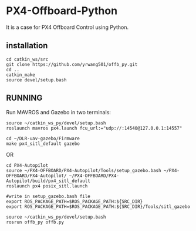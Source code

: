 # PX4-Offboard-Python
It is a case for PX4 Offboard Control using Python.

## **installation**
```
cd catkin_ws/src
git clone https://github.com/yrwang501/offb_py.git
cd ..
catkin_make
source devel/setup.bash
```

## **RUNNING**
Run MAVROS and Gazebo in two terminals:
```
source ~/catkin_ws_py/devel/setup.bash
roslaunch mavros px4.launch fcu_url:="udp://:14540@127.0.0.1:14557"
```
```
cd ~/DLR-uav-gazebo/Firmware
make px4_sitl_default gazebo
```
OR
```
cd PX4-Autopilot
source ~/PX4-OFFBOARD/PX4-Autopilot/Tools/setup_gazebo.bash ~/PX4-OFFBOARD/PX4-Autopilot/ ~/PX4-OFFBOARD/PX4-Autopilot/build/px4_sitl_default
roslaunch px4 posix_sitl.launch

#write in setup_gazebo.bash file
export ROS_PACKAGE_PATH=$ROS_PACKAGE_PATH:${SRC_DIR}
export ROS_PACKAGE_PATH=$ROS_PACKAGE_PATH:${SRC_DIR}/Tools/sitl_gazebo
```
```
source ~/catkin_ws_py/devel/setup.bash
rosrun offb_py offb.py
```

